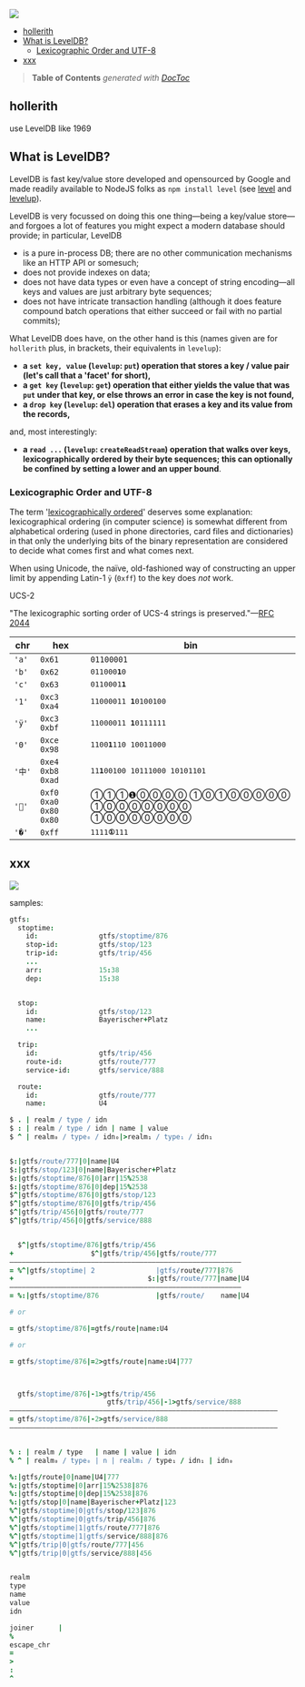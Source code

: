 ![](https://github.com/loveencounterflow/hollerith/raw/master/art/hollerith.png)


- [hollerith](#hollerith)
- [What is LevelDB?](#what-is-leveldb)
	- [Lexicographic Order and UTF-8](#lexicographic-order-and-utf-8)
- [xxx](#xxx)

> **Table of Contents**  *generated with [DocToc](http://doctoc.herokuapp.com/)*


## hollerith


use LevelDB like 1969


## What is LevelDB?

LevelDB is fast key/value store developed and opensourced by Google and made readily available to NodeJS
folks as `npm install level` (see [level](https://github.com/level/level) and
[levelup](https://github.com/rvagg/node-levelup)).

LevelDB is very focussed on doing this one thing—being a key/value store—and forgoes a lot of features
you might expect a modern database should provide; in particular, LevelDB

* is a pure in-process DB; there are no other communication mechanisms like an HTTP API or somesuch;
* does not provide indexes on data;
* does not have data types or even have a concept of string encoding—all keys and values are just
  arbitrary byte sequences;
* does not have intricate transaction handling (although it does feature compound batch operations that
  either succeed or fail with no partial commits);

What LevelDB does have, on the other hand is this (names given are for `hollerith` plus, in brackets,
their equivalents in `levelup`):

* **a `set key, value` (`levelup`: `put`) operation that stores a key / value pair (let's call that a 'facet' for short),**
* **a `get key` (`levelup`: `get`) operation that either yields the value that was `put` under that key, or else throws an
  error in case the key is not found,**
* **a `drop key` (`levelup`: `del`) operation that erases a key and its value from the records,**

and, most interestingly:

* **a `read ...` (`levelup`: `createReadStream`) operation that walks over keys, lexicographically
  ordered by their byte sequences; this can optionally be confined by setting a lower and an upper bound**.

### Lexicographic Order and UTF-8

The term '[lexicographically ordered](http://en.wikipedia.org/wiki/Lexicographical_order)' deserves some
explanation: lexicographical ordering (in computer science) is somewhat different from alphabetical ordering
(used in phone directories, card files and dictionaries) in that only the underlying bits of the binary
representation are considered to decide what comes first and what comes next.

When using Unicode, the naïve, old-fashioned way of constructing an upper limit by appending Latin-1 `ÿ`
(`0xff`) to the key does *not* work.

UCS-2

"The lexicographic sorting order of UCS-4 strings is preserved."—[RFC 2044](https://www.ietf.org/rfc/rfc2044.txt)



|  chr   |          hex          |                         bin                         |
| ------ | --------------------- | --------------------------------------------------- |
| `'a'`  | `0x61`                | `01100001`                                          |
| `'b'`  | `0x62`                | <tt>011000<b>1</b>0</tt>                            |
| `'c'`  | `0x63`                | <tt>0110001<b>1</b></tt>                            |
| `'1'`  | `0xc3 0xa4`           | <tt>11000011 <b>1</b>0100100</tt>                   |
| `'ÿ'`  | `0xc3 0xbf`           | <tt>11000011 <b>1</b>0111111</tt>                   |
| `'Θ'`  | `0xce 0x98`           | <tt>1100<b>1</b>110 10011000</tt>                   |
| `'中'` | `0xe4 0xb8 0xad`      | <tt>11<b>1</b>00100 10111000 10101101</tt>          |
| `'𠀀'`  | `0xf0 0xa0 0x80 0x80` | ①①①❶⓪⓪⓪⓪ ①⓪①⓪⓪⓪⓪⓪ ①⓪⓪⓪⓪⓪⓪⓪ ①⓪⓪⓪⓪⓪⓪⓪ |
| `'�'`  | `0xff`                | <tt>1111<b>①</b>111</tt>                            |




## xxx

![](https://github.com/loveencounterflow/hollerith/raw/master/art/082.jpg)



samples:

```coffee
gtfs:
  stoptime:
    id:               gtfs/stoptime/876
    stop-id:          gtfs/stop/123
    trip-id:          gtfs/trip/456
    ...
    arr:              15:38
    dep:              15:38


  stop:
    id:               gtfs/stop/123
    name:             Bayerischer+Platz
    ...

  trip:
    id:               gtfs/trip/456
    route-id:         gtfs/route/777
    service-id:       gtfs/service/888

  route:
    id:               gtfs/route/777
    name:             U4

$ . | realm / type / idn
$ : | realm / type / idn | name | value
$ ^ | realm₀ / type₀ / idn₀|>realm₁ / type₁ / idn₁


$:|gtfs/route/777|0|name|U4
$:|gtfs/stop/123|0|name|Bayerischer+Platz
$:|gtfs/stoptime/876|0|arr|15%2538
$:|gtfs/stoptime/876|0|dep|15%2538
$^|gtfs/stoptime/876|0|gtfs/stop/123
$^|gtfs/stoptime/876|0|gtfs/trip/456
$^|gtfs/trip/456|0|gtfs/route/777
$^|gtfs/trip/456|0|gtfs/service/888


  $^|gtfs/stoptime/876|gtfs/trip/456
+                   $^|gtfs/trip/456|gtfs/route/777
—————————————————————————————————————————————————————————
= %^|gtfs/stoptime| 2               |gtfs/route/777|876
+                                 $:|gtfs/route/777|name|U4
—————————————————————————————————————————————————————————
= %:|gtfs/stoptime/876              |gtfs/route/    name|U4

# or

= gtfs/stoptime/876|=gtfs/route|name:U4

# or

= gtfs/stoptime/876|=2>gtfs/route|name:U4|777



  gtfs/stoptime/876|-1>gtfs/trip/456
                        gtfs/trip/456|-1>gtfs/service/888
——————————————————————————————————————————————————————————————————
= gtfs/stoptime/876|-2>gtfs/service/888
——————————————————————————————————————————————————————————————————


% : | realm / type   | name | value | idn
% ^ | realm₀ / type₀ | n | realm₁ / type₁ / idn₁ | idn₀

%:|gtfs/route|0|name|U4|777
%:|gtfs/stoptime|0|arr|15%2538|876
%:|gtfs/stoptime|0|dep|15%2538|876
%:|gtfs/stop|0|name|Bayerischer+Platz|123
%^|gtfs/stoptime|0|gtfs/stop/123|876
%^|gtfs/stoptime|0|gtfs/trip/456|876
%^|gtfs/stoptime|1|gtfs/route/777|876
%^|gtfs/stoptime|1|gtfs/service/888|876
%^|gtfs/trip|0|gtfs/route/777|456
%^|gtfs/trip|0|gtfs/service/888|456


realm
type
name
value
idn

joiner      |
%
escape_chr
=
>
:
^
```


